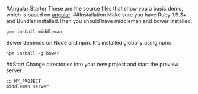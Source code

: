#Angular Starter
These are the source files that show you a basic demo, which is based on [angular](https://github.com/angular/angular.js).
##Installation
Make sure you have Ruby 1.9.3+ and Bundler installed.Then you should have middleman and bower installed.
    
    gem install middleman
Bower depends on Node and npm. It's installed globally using npm:
    
    npm install -g bower
##Start
Change directories into your new project and start the preview server:

    cd MY_PROJECT
    middleman server
